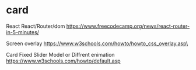 # card
React
React/Router/dom
https://www.freecodecamp.org/news/react-router-in-5-minutes/

Screen overlay 
https://www.w3schools.com/howto/howto_css_overlay.asp\

Card Fixed Slider Model or Diffrent enimation
https://www.w3schools.com/howto/default.asp
